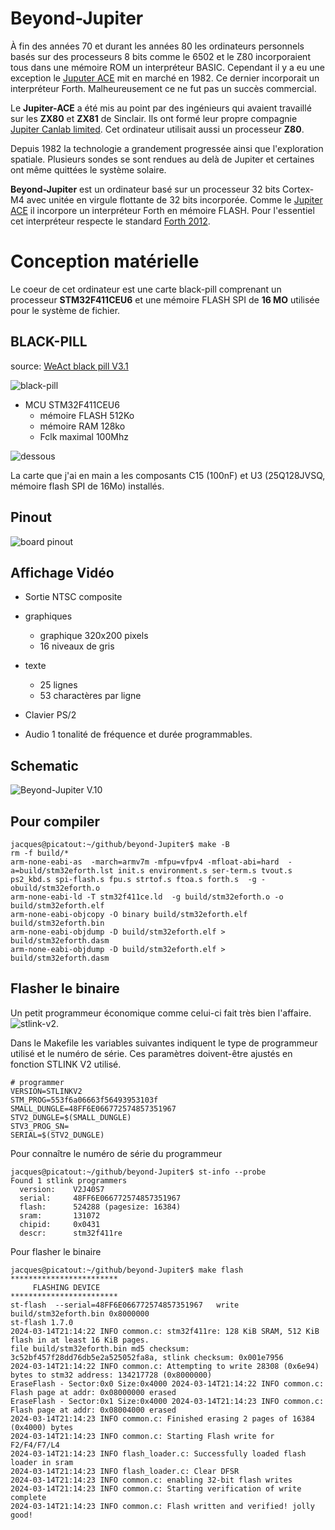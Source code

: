 # Beyond-Jupiter 

À fin des années 70 et durant les années 80 les ordinateurs personnels basés sur des processeurs 8 bits comme le 6502 et le Z80 incorporaient tous dans une mémoire ROM un interpréteur BASIC. Cependant il y a eu une exception le [Juputer ACE](https://en.wikipedia.org/wiki/Jupiter_Ace) mit en marché en 1982. Ce dernier incorporait un interpréteur Forth. Malheureusement ce ne fut pas un succès commercial.  

Le **Jupiter-ACE** a été mis au point par des ingénieurs qui avaient travaillé sur les **ZX80** et **ZX81** de Sinclair. Ils ont formé leur propre compagnie [Jupiter Canlab limited](https://en.wikipedia.org/wiki/Jupiter_Cantab). Cet ordinateur utilisait aussi un processeur **Z80**.

Depuis 1982 la technologie a grandement progressée ainsi que l'exploration spatiale. Plusieurs sondes se sont rendues au delà de Jupiter et certaines ont même quittées le système solaire. 

**Beyond-Jupiter** est un ordinateur basé sur un processeur 32 bits Cortex-M4 avec unitée en virgule flottante de 32 bits incorporée. Comme le [Jupiter ACE](https://en.wikipedia.org/wiki/Jupiter_Ace) il incorpore un interpréteur Forth en mémoire FLASH. Pour l'essentiel cet interpréteur respecte le standard [Forth 2012](https://forth-standard.org/).


# Conception matérielle

Le coeur de cet ordinateur est une carte black-pill comprenant un processeur **STM32F411CEU6** et une mémoire FLASH SPI de **16 MO** utilisée pour le système de fichier.

## BLACK-PILL 

source: [WeAct black pill V3.1](https://universal-solder.ca/product/stm32f411ceu6-black-pill-128m-flash/)

![black-pill](docs/black-pill-v3.1-pro-top.jpg)

* MCU  STM32F411CEU6
    * mémoire FLASH 512Ko
    * mémoire RAM 128ko 
    * Fclk maximal  100Mhz 

![dessous](docs/black-pill-v3.1-pro-bottom.jpg) 

La carte que j'ai en main a les composants C15 (100nF) et U3 (25Q128JVSQ, mémoire flash SPI de 16Mo) installés.

## Pinout

![board pinout](docs/blackpill-pro-v3.1-pinout.png)


## Affichage Vidéo 

* Sortie NTSC composite 
* graphiques  
    * graphique 320x200 pixels 
    * 16 niveaux de gris 
* texte 
    * 25 lignes 
    * 53 charactères par ligne

* Clavier PS/2

* Audio 1 tonalité de fréquence et durée programmables.

## Schematic 

![Beyond-Jupiter V.10](docs/schematic.png)

## Pour compiler 
```
jacques@picatout:~/github/beyond-Jupiter$ make -B
rm -f build/*
arm-none-eabi-as  -march=armv7m -mfpu=vfpv4 -mfloat-abi=hard  -a=build/stm32eforth.lst init.s environment.s ser-term.s tvout.s ps2_kbd.s spi-flash.s fpu.s strtof.s ftoa.s forth.s  -g -obuild/stm32eforth.o
arm-none-eabi-ld -T stm32f411ce.ld  -g build/stm32eforth.o -o build/stm32eforth.elf
arm-none-eabi-objcopy -O binary build/stm32eforth.elf build/stm32eforth.bin 
arm-none-eabi-objdump -D build/stm32eforth.elf > build/stm32eforth.dasm
arm-none-eabi-objdump -D build/stm32eforth.elf > build/stm32eforth.dasm
```

## Flasher le binaire 

Un petit programmeur économique comme celui-ci fait très bien l'affaire.
![stlink-v2](docs/stlink-v2.jpg).

Dans le Makefile les variables suivantes indiquent le type de programmeur utilisé et le numéro de série. Ces paramètres doivent-être ajustés en fonction STLINK V2 utilisé.


```
# programmer
VERSION=STLINKV2
STM_PROG=553f6a06663f56493953103f
SMALL_DUNGLE=48FF6E066772574857351967 
STV2_DUNGLE=$(SMALL_DUNGLE)
STV3_PROG_SN=
SERIAL=$(STV2_DUNGLE)
```

Pour connaître le numéro de série du programmeur
```
jacques@picatout:~/github/beyond-Jupiter$ st-info --probe
Found 1 stlink programmers
  version:    V2J40S7
  serial:     48FF6E066772574857351967
  flash:      524288 (pagesize: 16384)
  sram:       131072
  chipid:     0x0431
  descr:      stm32f411re
```

Pour flasher le binaire 
```
jacques@picatout:~/github/beyond-Jupiter$ make flash
************************
	 FLASHING DEVICE       
************************
st-flash  --serial=48FF6E066772574857351967   write build/stm32eforth.bin 0x8000000
st-flash 1.7.0
2024-03-14T21:14:22 INFO common.c: stm32f411re: 128 KiB SRAM, 512 KiB flash in at least 16 KiB pages.
file build/stm32eforth.bin md5 checksum: 3c52bf457f28dd76db5e2a525052fa8a, stlink checksum: 0x001e7956
2024-03-14T21:14:22 INFO common.c: Attempting to write 28308 (0x6e94) bytes to stm32 address: 134217728 (0x8000000)
EraseFlash - Sector:0x0 Size:0x4000 2024-03-14T21:14:22 INFO common.c: Flash page at addr: 0x08000000 erased
EraseFlash - Sector:0x1 Size:0x4000 2024-03-14T21:14:23 INFO common.c: Flash page at addr: 0x08004000 erased
2024-03-14T21:14:23 INFO common.c: Finished erasing 2 pages of 16384 (0x4000) bytes
2024-03-14T21:14:23 INFO common.c: Starting Flash write for F2/F4/F7/L4
2024-03-14T21:14:23 INFO flash_loader.c: Successfully loaded flash loader in sram
2024-03-14T21:14:23 INFO flash_loader.c: Clear DFSR
2024-03-14T21:14:23 INFO common.c: enabling 32-bit flash writes
2024-03-14T21:14:23 INFO common.c: Starting verification of write complete
2024-03-14T21:14:23 INFO common.c: Flash written and verified! jolly good!
```